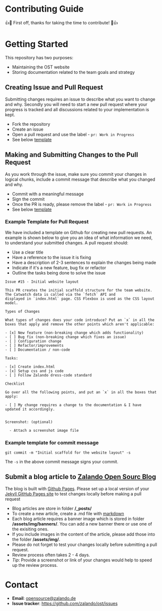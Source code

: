 # Contributing Guide

👍🎉 First off, thanks for taking the time to contribute! 🎉👍

# Getting Started

This repository has two purposes:
- Maintaining the OST website
- Storing documentation related to the team goals and strategy

## Creating Issue and Pull Request

Submitting changes requires an issue to describe what you want to change and why. Secondly you will need to start a new pull request where your progress is tracked and all discussions related to your implementation is kept.

- Fork the repository
- Create an issue
- Open a pull request and use the label - `pr: Work in Progress`
- See below [template](#example-template-for-pr)


## Making and Submitting Changes to the Pull Request

As you work through the issue, make sure you commit your changes in logical chunks, include a commit message that describe what you changed and why.

- Commit with a meaningful message
- Sign the commit
- Once the PR is ready, please remove the label - `pr: Work in Progress`
- See below [template](#example-template-for-commit-message)


### Example Template for Pull Request

We have included a template on Github for creating new pull requests. An example is shown below to give you an idea of what information we need, to understand your submitted changes. A pull request should:

- Use a clear title
- Have a reference to the issue it is fixing
- Have a description of 2-3 sentences to explain the changes being made
- Indicate if it's a new feature, bug fix or refactor
- Outline the tasks being done to solve the issue

```
Issue #15 - Initial website layout

This PR creates the initial scaffold structure for the team website. The Catwatch data is called via the `fetch` API and
displayed in `index.html` page. CSS Flexbox is used as the CSS layout model.

Types of Changes

What types of changes does your code introduce? Put an `x` in all the boxes that apply and remove the other points which aren't applicable:

- [x] New feature (non-breaking change which adds functionality)
- [ ] Bug fix (non-breaking change which fixes an issue)
- [ ] Configuration change
- [ ] Refactor/improvements
- [ ] Documentation / non-code

Tasks:

- [x] Create index.html
- [x] Setup css and js code
- [ ] Follow Zalando dress-code standard

Checklist

Go over all the following points, and put an `x` in all the boxes that apply:

- [ ] My change requires a change to the documentation & I have updated it accordingly.


Screenshot: (optional)

  - Attach a screenshot image file
```


### Example template for commit message

```
git commit -m "Initial scaffold for the website layout" -s
```

The `-s` in the above commit message signs your commit.

## Submit a blog article to [Zalando Open Sourc Blog]()
The blog is built with [Github Pages](https://help.github.com/articles/what-is-github-pages/). Please set up a local version of your [Jekyll GitHub Pages site](https://help.github.com/articles/setting-up-your-github-pages-site-locally-with-jekyll/) to test changes locally before making a pull request
- Blog articles are store in folder **/_posts/**
- To create a new article, create a .md file with [markdown](https://en.wikipedia.org/wiki/Markdown)
- Each blog article requires a banner image which is stored in folder **/assets/img/banners/**. You can add a new banner there or use one of the exisiting ones. 
- If you include images in the content of the article, please add those into the folder **/assets/img/**. 
- Please do not forget to test your changes locally before submitting a pull request. 
- Review process often takes 2 - 4 days. 
- _Tip_: Provide a screenshot or link of your changes would help to speed up the review process. 


# Contact

- **Email**: opensource@zalando.de
- **Issue tracker**: https://github.com/zalando/ost/issues
